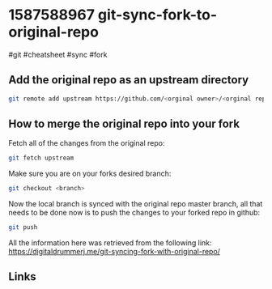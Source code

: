 # 1587588967 git-sync-fork-to-original-repo
#git #cheatsheet #sync #fork

## Add the original repo as an upstream directory
```bash
git remote add upstream https://github.com/<orginal owner>/<orginal repo>.git
```

## How to merge the original repo into your fork
Fetch all of the changes from the original repo:
```bash
git fetch upstream
```

Make sure you are on your forks desired branch:
```bash
git checkout <branch>
```

Now the local branch is synced with the original repo master branch, all that needs to be done now is to push the changes to your forked repo in github:
```bash
git push
```

All the information here was retrieved from the following link:
https://digitaldrummerj.me/git-syncing-fork-with-original-repo/

## Links

